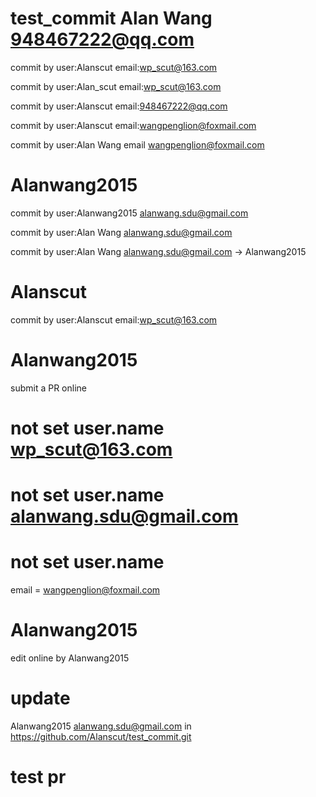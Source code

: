 # test_commit  Alan Wang 948467222@qq.com

commit by user:Alanscut email:wp_scut@163.com

commit by user:Alan_scut email:wp_scut@163.com

commit by user:Alanscut email:948467222@qq.com

commit by user:Alanscut email:wangpenglion@foxmail.com

commit by user:Alan Wang email wangpenglion@foxmail.com

# Alanwang2015
commit by user:Alanwang2015 alanwang.sdu@gmail.com

commit by user:Alan Wang alanwang.sdu@gmail.com

commit by user:Alan Wang alanwang.sdu@gmail.com -> Alanwang2015


# Alanscut
commit by user:Alanscut email:wp_scut@163.com

# Alanwang2015
submit a PR online


# not set user.name wp_scut@163.com

# not set user.name alanwang.sdu@gmail.com

# not set user.name
email = wangpenglion@foxmail.com

# Alanwang2015
edit online by Alanwang2015

# update
Alanwang2015 alanwang.sdu@gmail.com in https://github.com/Alanscut/test_commit.git

# test pr
